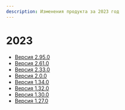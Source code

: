 ```yaml
---
description: Изменения продукта за 2023 год
---
```


# 2023

* [Версия 2.95.0](https://docs.teamstorm.io/release-notes/2023/versiya-2.95.0)
* [Версия 2.61.0](https://docs.teamstorm.io/release-notes/2023/versiya-2.61.0)
* [Версия 2.33.0](https://docs.teamstorm.io/release-notes/2023/versiya-2.33.0)
* [Версия 2.0.0](https://docs.teamstorm.io/release-notes/2023/versiya-2.0.0)
* [Версия 1.34.0](versiya-1.34.0.md)
* [Версия 1.32.0](https://docs.teamstorm.io/release-notes/2023/versiya-1.32.0)
* [Версия 1.30.0](versiya-1.30.0.md)
* [Версия 1.27.0](versiya-1.27.0.md)

####

####

###
